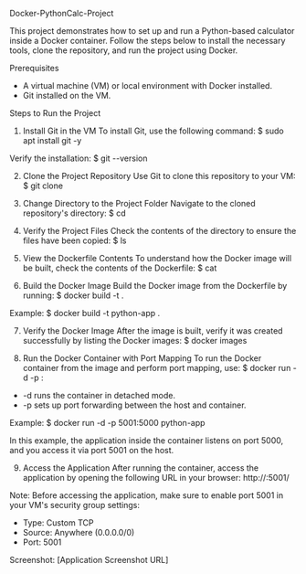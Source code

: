 
Docker-PythonCalc-Project

This project demonstrates how to set up and run a Python-based calculator inside a Docker container. Follow the steps below to install the necessary tools, clone the repository, and run the project using Docker.

Prerequisites
- A virtual machine (VM) or local environment with Docker installed.
- Git installed on the VM.

Steps to Run the Project

1. Install Git in the VM
To install Git, use the following command:
$ sudo apt install git -y

Verify the installation:
$ git --version

2. Clone the Project Repository
Use Git to clone this repository to your VM:
$ git clone <RepositoryURL>

3. Change Directory to the Project Folder
Navigate to the cloned repository's directory:
$ cd <DirectoryName>

4. Verify the Project Files
Check the contents of the directory to ensure the files have been copied:
$ ls

5. View the Dockerfile Contents
To understand how the Docker image will be built, check the contents of the Dockerfile:
$ cat <DockerfileName>

6. Build the Docker Image
Build the Docker image from the Dockerfile by running:
$ docker build -t <ImageName> .

Example:
$ docker build -t python-app .

7. Verify the Docker Image
After the image is built, verify it was created successfully by listing the Docker images:
$ docker images

8. Run the Docker Container with Port Mapping
To run the Docker container from the image and perform port mapping, use:
$ docker run -d -p <HostPortNumber>:<ContainerPortNumber> <ImageName>

- -d runs the container in detached mode.
- -p sets up port forwarding between the host and container.

Example:
$ docker run -d -p 5001:5000 python-app

In this example, the application inside the container listens on port 5000, and you access it via port 5001 on the host.

9. Access the Application
After running the container, access the application by opening the following URL in your browser:
http://<PublicIPofVM>:5001/

Note: Before accessing the application, make sure to enable port 5001 in your VM's security group settings:
- Type: Custom TCP
- Source: Anywhere (0.0.0.0/0)
- Port: 5001

Screenshot:
[Application Screenshot URL]


